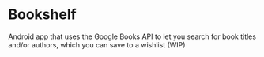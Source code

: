 # Bookshelf
  Android app that uses the Google Books API to let you search for book titles 
  and/or authors, which you can save to a wishlist (WIP)
